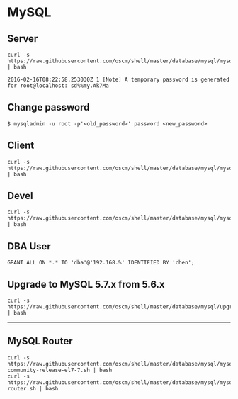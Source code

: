 MySQL
========

Server
------
    curl -s https://raw.githubusercontent.com/oscm/shell/master/database/mysql/mysql.server.sh | bash
    
    2016-02-16T08:22:58.253030Z 1 [Note] A temporary password is generated for root@localhost: sd%%my.Ak7Ma

Change password
-----
    
    $ mysqladmin -u root -p'<old_password>' password <new_password>

Client
-----
	curl -s https://raw.githubusercontent.com/oscm/shell/master/database/mysql/mysql.client.sh | bash
	
Devel
-----
    curl -s https://raw.githubusercontent.com/oscm/shell/master/database/mysql/mysql.devel.sh | bash

DBA User
-----
    GRANT ALL ON *.* TO 'dba'@'192.168.%' IDENTIFIED BY 'chen';

Upgrade to MySQL 5.7.x from 5.6.x
-----
	curl -s https://raw.githubusercontent.com/oscm/shell/master/database/mysql/upgrade.sh | bash
	
- - -

MySQL Router
-----
	curl -s https://raw.githubusercontent.com/oscm/shell/master/database/mysql/mysql57-community-release-el7-7.sh | bash
	curl -s https://raw.githubusercontent.com/oscm/shell/master/database/mysql/mysql-router.sh | bash
